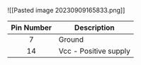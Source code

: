 ![[Pasted image 20230909165833.png]]

| Pin Number          | Description           |
| ------------------- | --------------------- |
| <center>7</center>  | Ground                |
| <center>14</center> | Vcc - Positive supply |
